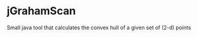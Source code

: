 jGrahamScan
===========

Small java tool that calculates the convex hull of a given set of (2-d) points